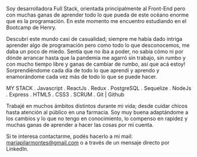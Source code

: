 Soy desarrolladora Full Stack, orientada principalmente al Front-End pero con muchas ganas de aprender todo lo que pueda de este océano enorme que es la programación.
En este momento me encuentro estudiando en el Bootcamp de Henry.

Descubrí este mundo casi de casualidad; siempre me había dado intriga aprender algo de programación pero como todo lo que desconocemos, me daba un poco de miedo. Sentía que no iba a poder, no sabía cómo ni por dónde arrancar hasta que la pandemia me agarró sin trabajo, sin rumbo y con mucho tiempo libre y ganas de cambiar de rumbo, así que acá estoy! Sorprendiéndome cada día de todo lo que aprendí y aprendo y enamorándome cada vez más de todo lo que se puede hacer.

MY STACK
. Javascript
. ReactJs
. Redux
. PostgreSQL
. Sequelize
. NodeJs
. Express
. HTML5
. CSS3
. SCRUM
. Git | Github

Trabajé en muchos ámbitos distintos durante mi vida; desde cuidar chicos hasta atención al público en una farmacia. Soy muy buena adaptándome a los cambios y lo que no tengo en conocimiento, lo compenso en rapidez y muchas ganas de aprender a hacer las cosas por mi cuenta.

Si te interesa contactarme, podés hacerlo a mi mail: mariapilarmontes@gmail.com o a través de un mensaje directo por LinkedIn.
